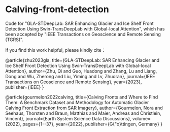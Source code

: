 # Calving-front-detection
Code for "GLA-STDeepLab: SAR Enhancing Glacier and Ice Shelf Front Detection Using Swin-TransDeepLab with Global-local Attention", which has been accepted by "IEEE Transactions on Geoscience and Remote Sensing (TGRS)".

If you find this work helpful, please kindly cite：

@article{zhu2023gla,
  title={GLA-STDeepLab: SAR Enhancing Glacier and Ice Shelf Front Detection Using Swin-TransDeepLab with Global-local Attention},
  author={Zhu, Qi and Guo, Huadong and Zhang, Lu and Liang, Dong and Wu, Zherong and Liu, Yiming and Lv, Zhuoran},
  journal={IEEE Transactions on Geoscience and Remote Sensing},
  year={2023},
  publisher={IEEE}
}

@article{gourmelon2022calving,
  title={Calving Fronts and Where to Find Them: A Benchmark Dataset and Methodology for Automatic Glacier Calving Front Extraction from SAR Imagery},
  author={Gourmelon, Nora and Seehaus, Thorsten and Braun, Matthias and Maier, Andreas and Christlein, Vincent},
  journal={Earth System Science Data Discussions},
  volume={2022},
  pages={1--37},
  year={2022},
  publisher={G{\"o}ttingen, Germany}
}
